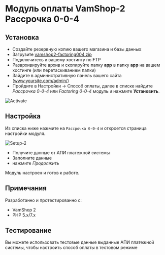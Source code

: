 # Модуль оплаты VamShop-2 Рассрочка 0-0-4

## Установка

* Создайте резервную копию вашего магазина и базы данных
* Загрузите [vamshop2-factoring004.zip](https://github.com//bnpl-kz/factoring004-vamshop/archive/refs/heads/main.zip)
* Подключитесь к вашему хостингу по FTP
* Разархивируйте архив и скопируйте папку **app** в папку **app** на вашем хостинге (или перетаскиванием папки)
* Зайдите в административную панель вашего сайта (www.yoursite.com/admin/) 
* Пройдите в Настройки -> Способ оплаты, далее в списке найдите _Рассрочка 0-0-4_ или _Factoring 0-0-4_ модуль и нажмите **Установить**.

![Activate](https://github.com/bnpl-partners/factoring004-vamshop/raw/main/app/doc/install.png)

## Настройка

Из списка ниже нажмите на `Рассрочка 0-0-4` и откроется
страница настройки модуля.

![Setup-2](https://github.com/bnpl-partners/factoring004-vamshop/raw/main/app/doc/settings.png)

* Получите данные от АПИ платежной системы
* Заполните данные
* нажмите _Продолжить_

Модуль настроен и готов к работе.

## Примечания

Разработанно и протестированно с:

* VamShop 2
* PHP 5.x/7.x

## Тестирование

Вы можете использовать тестовые данные выданные АПИ платежной системы, чтобы настроить способ оплаты в тестовом режиме